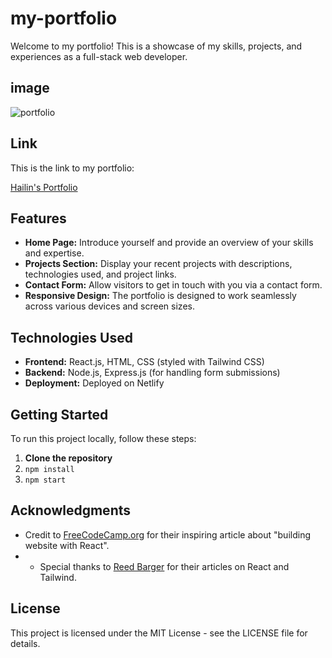 # my-portfolio

Welcome to my portfolio! This is a showcase of my skills, projects, and experiences as a full-stack web developer.

## image

![portfolio](https://github.com/Hailin-Ruan/react-portfolio/assets/134148160/b6b1c93f-c241-48e3-8deb-cfb16b438037)

## Link

This is the link to my portfolio: <p><a href="https://hailin-portfolio.netlify.app/">Hailin's Portfolio</a></p>

## Features

- **Home Page:** Introduce yourself and provide an overview of your skills and expertise.
- **Projects Section:** Display your recent projects with descriptions, technologies used, and project links.
- **Contact Form:** Allow visitors to get in touch with you via a contact form.
- **Responsive Design:** The portfolio is designed to work seamlessly across various devices and screen sizes.

## Technologies Used

- **Frontend:** React.js, HTML, CSS (styled with Tailwind CSS)
- **Backend:** Node.js, Express.js (for handling form submissions)
- **Deployment:** Deployed on Netlify

## Getting Started

To run this project locally, follow these steps:

1. **Clone the repository**
2. ```npm install```
3. ```npm start```

## Acknowledgments

- Credit to [FreeCodeCamp.org](https://www.freecodecamp.org/news) for their inspiring article about "building website with React".
- - Special thanks to [Reed Barger](https://www.freecodecamp.org/news/author/reed/) for their articles on React and Tailwind.

## License

This project is licensed under the MIT License - see the LICENSE file for details.

